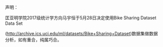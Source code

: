 声明：

匡亚明学院2017级统计学方向马宇恒于5月28日决定使用Bike Sharing Dataset Data Set 

(http://archive.ics.uci.edu/ml/datasets/Bike+Sharing+Dataset)数据集做数据分析，如有重合，纯属巧合。
